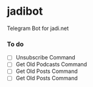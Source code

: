 # jadibot
Telegram Bot for jadi.net

### To do

- [ ] Unsubscribe Command
- [ ] Get Old Podcasts Command
- [ ] Get Old Posts Command
- [ ] Get Old Posts Command
